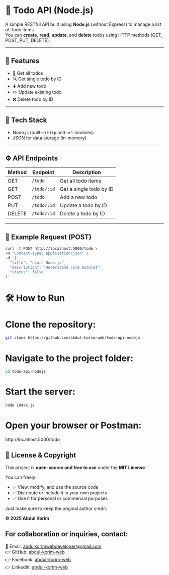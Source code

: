 # 📝 Todo API (Node.js)

A simple RESTful API built using **Node.js** (without Express) to manage a list of Todo items.  
You can **create**, **read**, **update**, and **delete** todos using HTTP methods (GET, POST, PUT, DELETE).

---

## 🚀 Features

- 🧾 Get all todos  
- 🔍 Get single todo by ID  
- ➕ Add new todo  
- ✏️ Update existing todo  
- ❌ Delete todo by ID  

---

## 🧠 Tech Stack

- Node.js (built-in `http` and `url` modules)
- JSON for data storage (in-memory)

---

## ⚙️ API Endpoints

| Method | Endpoint         | Description               |
|--------|------------------|---------------------------|
| GET    | `/todo`          | Get all todo items        |
| GET    | `/todo/:id`      | Get a single todo by ID   |
| POST   | `/todo`          | Add a new todo            |
| PUT    | `/todo/:id`      | Update a todo by ID       |
| DELETE | `/todo/:id`      | Delete a todo by ID       |

---

## 🧩 Example Request (POST)

```bash
curl -X POST http://localhost:5000/todo \
-H "Content-Type: application/json" \
-d '{
  "title": "Learn Node.js",
  "description": "Understand core modules",
  "status": false
}'
```

# 🛠️ How to Run

# Clone the repository:
```bash
git clone https://github.com/abdul-korim-web/todo-api-nodejs
```
# Navigate to the project folder:
```bash
cd todo-api-nodejs
```
# Start the server:
```bash
node index.js
```

# Open your browser or Postman:
http://localhost:5000/todo

## 📜 License & Copyright

This project is **open-source and free to use** under the **MIT License**.  

You can freely:
- ✅ View, modify, and use the source code  
- ✅ Distribute or include it in your own projects  
- ✅ Use it for personal or commercial purposes  

Just make sure to keep the original author credit:

**© 2025 Abdul Korim**

## For collaboration or inquiries, contact:  
📧 Email: abdulkorimwebdeveloper@gmail.com <br>
👉 GitHub: [abdul-korim-web](https://github.com/abdul-korim-web) <br>
👉 Facebook: [abdul-korim-web](https://www.facebook.com/abdulkorimweb) <br>
👉 LinkedIn: [abdul-korim-web](https://www.linkedin.com/in/abdul-korim-web/) <br>